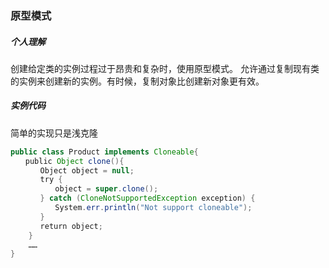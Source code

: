 ### 原型模式

##### 个人理解

创建给定类的实例过程过于昂贵和复杂时，使用原型模式。
允许通过复制现有类的实例来创建新的实例。有时候，复制对象比创建新对象更有效。

##### 实例代码

简单的实现只是浅克隆

```java
public class Product implements Cloneable{
　　public Object clone(){
　　　　Object object = null;
　　　　try {
　　　　　　object = super.clone();
　　　　} catch (CloneNotSupportedException exception) {
　　　　　　System.err.println("Not support cloneable");
　　　　}
　　　　return object;
    }
    ……
}
```
